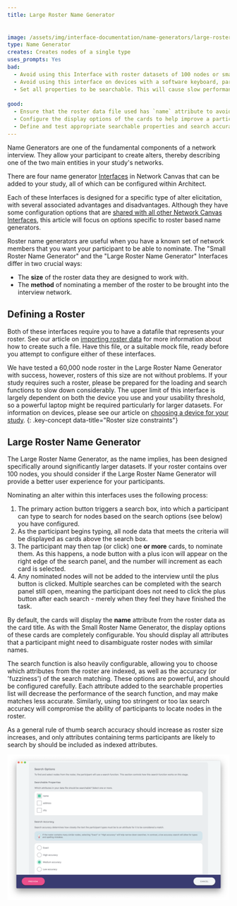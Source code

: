 ```yaml
---
title: Large Roster Name Generator


image: /assets/img/interface-documentation/name-generators/large-roster.png
type: Name Generator
creates: Creates nodes of a single type
uses_prompts: Yes
bad:
  - Avoid using this Interface with roster datasets of 100 nodes or smaller. For smaller rosters, use the Small Roster Name Generator.
  - Avoid using this interface on devices with a software keyboard, particularly where they also have a small (< 9") screen. The software keyboard will cover a substantial area of the screen, and make the process of searching and nominating more tedious.
  - Set all properties to be searchable. This will cause slow performance and less accurate search results. Ensure that you test your search feature thoroughly.

good:
  - Ensure that the roster data file used has `name` attribute to avoid seeing "No name variable!" on your cards. See our article on [node labelling](../../node-labelling) for more information on this topic.
  - Configure the display options of the cards to help improve a participant's ability to identify and disambiguate nodes within the roster.
  - Define and test appropriate searchable properties and search accuracy criteria to help participants locate nodes within the roster.
---
```


Name Generators are one of the fundamental components of a network interview. They allow your participant to create alters, thereby describing one of the two main entities in your study's networks.

There are four name generator [Interfaces](../key-concepts/interfaces.md) in Network Canvas that can be added to your study, all of which can be configured within Architect.

Each of these Interfaces is designed for a specific type of alter elicitation, with several associated advantages and disadvantages. Although they have some configuration options that are [shared with all other Network Canvas Interfaces](./shared.md), this article will focus on options specific to roster based name generators.

Roster name generators are useful when you have a known set of network members that you want your participant to be able to nominate. The "Small Roster Name Generator" and the "Large Roster Name Generator" Interfaces differ in two crucial ways:

- The **size** of the roster data they are designed to work with.
- The **method** of nominating a member of the roster to be brought into the interview network.

## Defining a Roster

Both of these interfaces require you to have a datafile that represents your roster. See our article on [importing roster data](../../../how-to/importing-roster-data/) for more information about how to create such a file. Have this file, or a suitable mock file, ready before you attempt to configure either of these interfaces.

We have tested a 60,000 node roster in the Large Roster Name Generator with success, however, rosters of this size are not without problems. If your study requires such a roster, please be prepared for the loading and search functions to slow down considerably. The upper limit of this interface is largely dependent on both the device you use and your usability threshold, so a powerful laptop might be required particularly for larger datasets. For information on devices, please see our article on [choosing a device for your study](../../../how-to/choosing-hardware).
{: .key-concept data-title="Roster size constraints"}

## Large Roster Name Generator

The Large Roster Name Generator, as the name implies, has been designed specifically around significantly larger datasets. If your roster contains over 100 nodes, you should consider if the Large Roster Name Generator will provide a better user experience for your participants.

Nominating an alter within this interfaces uses the following process:

1. The primary action button triggers a search box, into which a participant can type to search for nodes based on the search options (see below) you have configured.
2. As the participant begins typing, all node data that meets the criteria will be displayed as cards above the search box.
3. The participant may then tap (or click) one **or more** cards, to nominate them. As this happens, a node button with a plus icon will appear on the right edge of the search panel, and the number will increment as each card is selected.
4. Any nominated nodes will not be added to the interview until the plus button is clicked. Multiple searches can be completed with the search panel still open, meaning the participant does not need to click the plus button after each search - merely when they feel they have finished the task.

By default, the cards will display the **name** attribute from the roster data as the card title. As with the Small Roster Name Generator, the display options of these cards are completely configurable. You should display all attributes that a participant might need to disambiguate roster nodes with similar names.

The search function is also heavily configurable, allowing you to choose which attributes from the roster are indexed, as well as the accuracy (or 'fuzziness') of the search matching. These options are powerful, and should be configured carefully. Each attribute added to the searchable properties list will decrease the performance of the search function, and may make matches less accurate. Similarly, using too stringent or too lax search accuracy will compromise the ability of participants to locate nodes in the roster.

As a general rule of thumb search accuracy should increase as roster size increases, and only attributes containing terms participants are likely to search by should be included as indexed attributes.

![Image](/assets/img/interface-documentation/name-generators/architect-search.png)
